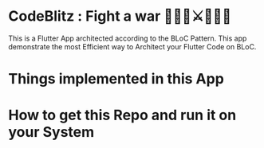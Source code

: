 # CodeBlitz : Fight a war 👨🏻‍💻⚔️👩🏻‍💻

This is a Flutter App architected according to the BLoC Pattern.
This app demonstrate the most Efficient way to Architect your Flutter Code on BLoC.


# Things implemented in this App


# How to get this Repo and run it on your System
